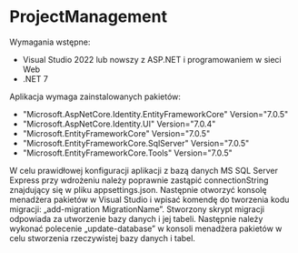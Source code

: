 # ProjectManagement

Wymagania wstępne:
 - Visual Studio 2022 lub nowszy z ASP.NET i programowaniem w sieci Web
 - .NET 7

Aplikacja wymaga zainstalowanych pakietów: 
  - "Microsoft.AspNetCore.Identity.EntityFrameworkCore" Version="7.0.5" 
  - "Microsoft.AspNetCore.Identity.UI" Version="7.0.4" 
  - "Microsoft.EntityFrameworkCore" Version="7.0.5" 
  - "Microsoft.EntityFrameworkCore.SqlServer" Version="7.0.5" 
  - "Microsoft.EntityFrameworkCore.Tools" Version="7.0.5"

W celu prawidłowej konfiguracji aplikacji z bazą danych MS SQL Server Express przy wdrożeniu należy poprawnie zastąpić connectionString znajdujący się w pliku appsettings.json.
Następnie otworzyć konsolę menadżera pakietów w Visual Studio i wpisać komendę do tworzenia kodu migracji: „add-migration MigrationName”.
Stworzony skrypt migracji odpowiada za utworzenie bazy danych i jej tabeli. Następnie należy wykonać polecenie „update-database” w konsoli menadżera pakietów w celu stworzenia rzeczywistej bazy danych i tabel.
